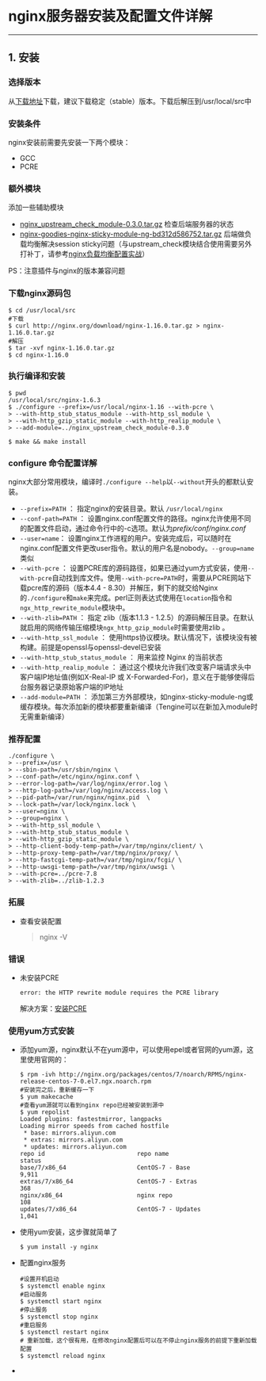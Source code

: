 # nginx服务器安装及配置文件详解

***

## 1. 安装

### 选择版本

从[下载地址](http://nginx.org/en/download.html)下载，建议下载稳定（stable）版本。下载后解压到/usr/local/src中

### 安装条件

nginx安装前需要先安装一下两个模块：

* GCC
* PCRE

### 额外模块

添加一些辅助模块

* [nginx_upstream_check_module-0.3.0.tar.gz](https://github.com/yaoweibin/nginx_upstream_check_module/releases)   检查后端服务器的状态
* [nginx-goodies-nginx-sticky-module-ng-bd312d586752.tar.gz](https://bitbucket.org/nginx-goodies/nginx-sticky-module-ng/downloads) 后端做负载均衡解决session sticky问题（与upstream_check模块结合使用需要另外打补丁，请参考[nginx负载均衡配置实战](http://seanlook.com/2015/06/02/nginx-cache-check/)）

PS：注意插件与nginx的版本兼容问题

### 下载nginx源码包

```shell
$ cd /usr/local/src
#下载
$ curl http://nginx.org/download/nginx-1.16.0.tar.gz > nginx-1.16.0.tar.gz
#解压
$ tar -xvf nginx-1.16.0.tar.gz
$ cd nginx-1.16.0
```




### 执行编译和安装

```shell
$ pwd
/usr/local/src/nginx-1.6.3
$ ./configure --prefix=/usr/local/nginx-1.16 --with-pcre \
> --with-http_stub_status_module --with-http_ssl_module \
> --with-http_gzip_static_module --with-http_realip_module \
> --add-module=../nginx_upstream_check_module-0.3.0

$ make && make install
```



### configure 命令配置详解

nginx大部分常用模块，编译时`./configure --help`以`--without`开头的都默认安装。

- `--prefix=PATH` ： 指定nginx的安装目录。默认 `/usr/local/nginx`
- `--conf-path=PATH` ： 设置nginx.conf配置文件的路径。nginx允许使用不同的配置文件启动，通过命令行中的-c选项。默认为*prefix/conf/nginx.conf*
- `--user=name`： 设置nginx工作进程的用户。安装完成后，可以随时在nginx.conf配置文件更改user指令。默认的用户名是nobody。`--group=name`类似
- `--with-pcre` ： 设置PCRE库的源码路径，如果已通过yum方式安装，使用`--with-pcre`自动找到库文件。使用`--with-pcre=PATH`时，需要从PCRE网站下载pcre库的源码（版本4.4 - 8.30）并解压，剩下的就交给Nginx的`./configure`和`make`来完成。perl正则表达式使用在`location`指令和 `ngx_http_rewrite_module`模块中。
- `--with-zlib=PATH` ： 指定 zlib（版本1.1.3 - 1.2.5）的源码解压目录。在默认就启用的网络传输压缩模块`ngx_http_gzip_module`时需要使用zlib 。
- `--with-http_ssl_module` ： 使用https协议模块。默认情况下，该模块没有被构建。前提是openssl与openssl-devel已安装
- `--with-http_stub_status_module` ： 用来监控 Nginx 的当前状态
- `--with-http_realip_module` ： 通过这个模块允许我们改变客户端请求头中客户端IP地址值(例如X-Real-IP 或 X-Forwarded-For)，意义在于能够使得后台服务器记录原始客户端的IP地址
- `--add-module=PATH` ： 添加第三方外部模块，如nginx-sticky-module-ng或缓存模块。每次添加新的模块都要重新编译（Tengine可以在新加入module时无需重新编译）

### 推荐配置

```shell
./configure \
> --prefix=/usr \
> --sbin-path=/usr/sbin/nginx \
> --conf-path=/etc/nginx/nginx.conf \
> --error-log-path=/var/log/nginx/error.log \
> --http-log-path=/var/log/nginx/access.log \
> --pid-path=/var/run/nginx/nginx.pid  \
> --lock-path=/var/lock/nginx.lock \   
> --user=nginx \
> --group=nginx \
> --with-http_ssl_module \
> --with-http_stub_status_module \
> --with-http_gzip_static_module \
> --http-client-body-temp-path=/var/tmp/nginx/client/ \
> --http-proxy-temp-path=/var/tmp/nginx/proxy/ \
> --http-fastcgi-temp-path=/var/tmp/nginx/fcgi/ \
> --http-uwsgi-temp-path=/var/tmp/nginx/uwsgi \
> --with-pcre=../pcre-7.8
> --with-zlib=../zlib-1.2.3
```

### 拓展

* 查看安装配置

  > nginx -V


### 错误

* 未安装PCRE

  ```shell
  error: the HTTP rewrite module requires the PCRE library
  ```

  解决方案：[安装PCRE](./安装PCRE.md)

### 使用yum方式安装

* 添加yum源，nginx默认不在yum源中，可以使用epel或者官网的yum源，这里使用官网的：

  ```shell
  $ rpm -ivh http://nginx.org/packages/centos/7/noarch/RPMS/nginx-release-centos-7-0.el7.ngx.noarch.rpm
  #安装完之后，重新缓存一下
  $ yum makecache
  #查看yum源就可以看到nginx repo已经被安装到源中
  $ yum repolist
  Loaded plugins: fastestmirror, langpacks
  Loading mirror speeds from cached hostfile
   * base: mirrors.aliyun.com
   * extras: mirrors.aliyun.com
   * updates: mirrors.aliyun.com
  repo id                          repo name                          status
  base/7/x86_64                    CentOS-7 - Base                    9,911
  extras/7/x86_64                  CentOS-7 - Extras                    368
  nginx/x86_64                     nginx repo                           108
  updates/7/x86_64                 CentOS-7 - Updates                 1,041
  ```

  

* 使用yum安装，这步骤就简单了

  ```shell
  $ yum install -y nginx
  ```

* 配置nginx服务

  ```shell
  #设置开机启动
  $ systemctl enable nginx
  #启动服务
  $ systemctl start nginx
  #停止服务
  $ systemctl stop nginx
  #重启服务
  $ systemctl restart nginx
  # 重新加载，这个很有用，在修改nginx配置后可以在不停止nginx服务的前提下重新加载配置
  $ systemctl reload nginx
  
  ```

  

* 